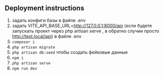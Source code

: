 <h2>Deployment instructions</h2>

1. задать конфиги базы в файле .env
2. задать VITE_API_BASE_URL=http://127.0.0.1:8000/api (если будете запускать проект через php artisan serve , в обратно случии просто http://test.local/api) в файле .env
3. <code>composer i</code>
4. <code>php artisan migrate</code>
5. <code>php artisan db:seed</code> чтобы создать фейковые данные
6. <code>npm i</code>
6. <code>php artisan serve </code>
6. <code>npm run dev </code>
